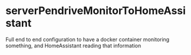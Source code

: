 # serverPendriveMonitorToHomeAssistant
Full end to end configuration to have a docker container monitoring something, and HomeAssistant reading that information

